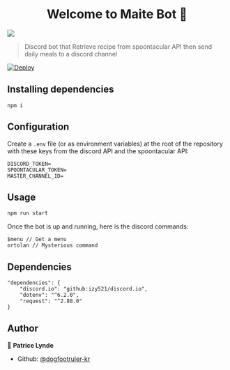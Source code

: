 <h1 align="center">Welcome to Maite Bot 👋</h1>
<p>
  <img src="https://img.shields.io/badge/version-1.0.0-blue.svg?cacheSeconds=2592000" />
</p>

> Discord bot that Retrieve recipe from spoontacular API then send daily meals to a discord channel

[![Deploy](https://www.herokucdn.com/deploy/button.svg)](https://heroku.com/deploy?template=https://github.com/patricelynde/DiscordMaiteBot)

## Installing dependencies

```
npm i
```

## Configuration

Create a `.env` file (or as environment variables) at the root of the repository with these keys from the discord API and the spoontacular API:
```
DISCORD_TOKEN=
SPOONTACULAR_TOKEN=
MASTER_CHANNEL_ID=
```

## Usage

```sh
npm run start
```

Once the bot is up and running, here is the discord commands:
```
$menu // Get a menu
ortolan // Mysterious command
```

## Dependencies

```
"dependencies": {
    "discord.io": "github:izy521/discord.io",
    "dotenv": "^6.2.0",
    "request": "^2.88.0"
}
```

## Author

👤 **Patrice Lynde**

* Github: [@dogfootruler-kr](https://github.com/dogfootruler-kr)
